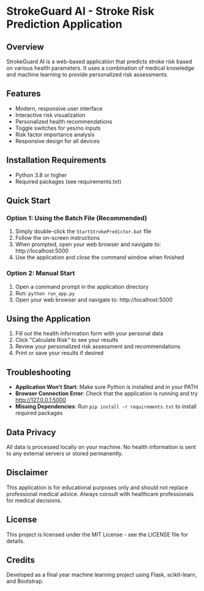 # StrokeGuard AI - Stroke Risk Prediction Application

## Overview

StrokeGuard AI is a web-based application that predicts stroke risk based on various health parameters. It uses a combination of medical knowledge and machine learning to provide personalized risk assessments.

## Features

- Modern, responsive user interface
- Interactive risk visualization
- Personalized health recommendations
- Toggle switches for yes/no inputs
- Risk factor importance analysis
- Responsive design for all devices

## Installation Requirements

- Python 3.8 or higher
- Required packages (see requirements.txt)

## Quick Start

### Option 1: Using the Batch File (Recommended)

1. Simply double-click the `StartStrokePredictor.bat` file
2. Follow the on-screen instructions
3. When prompted, open your web browser and navigate to: http://localhost:5000
4. Use the application and close the command window when finished

### Option 2: Manual Start

1. Open a command prompt in the application directory
2. Run: `python run_app.py`
3. Open your web browser and navigate to: http://localhost:5000

## Using the Application

1. Fill out the health information form with your personal data
2. Click "Calculate Risk" to see your results
3. Review your personalized risk assessment and recommendations
4. Print or save your results if desired

## Troubleshooting

- **Application Won't Start**: Make sure Python is installed and in your PATH
- **Browser Connection Error**: Check that the application is running and try http://127.0.0.1:5000
- **Missing Dependencies**: Run `pip install -r requirements.txt` to install required packages

## Data Privacy

All data is processed locally on your machine. No health information is sent to any external servers or stored permanently.

## Disclaimer

This application is for educational purposes only and should not replace professional medical advice. Always consult with healthcare professionals for medical decisions.

## License

This project is licensed under the MIT License - see the LICENSE file for details.

## Credits

Developed as a final year machine learning project using Flask, scikit-learn, and Bootstrap. 